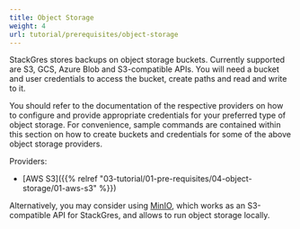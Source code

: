 ```yaml
---
title: Object Storage
weight: 4
url: tutorial/prerequisites/object-storage
---
```


StackGres stores backups on object storage buckets. Currently supported are S3, GCS, Azure Blob and S3-compatible APIs.
You will need a bucket and user credentials to access the bucket, create paths and read and write to it.

You should refer to the documentation of the respective providers on how to configure and provide appropriate
credentials for your preferred type of object storage. For convenience, sample commands are contained within this
section on how to create buckets and credentials for some of the above object storage providers.

Providers:

* [AWS S3]({{% relref "03-tutorial/01-pre-requisites/04-object-storage/01-aws-s3" %}})

Alternatively, you may consider using [MinIO](https://min.io/), which works as an S3-compatible API for StackGres, and
allows to run object storage locally.
